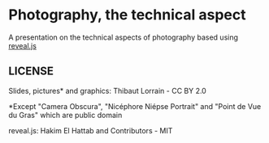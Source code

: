 # Photography, the technical aspect

A presentation on the technical aspects of photography based using [reveal.js](https://github.com/hakimel/reveal.js)

## LICENSE

Slides, pictures* and graphics: Thibaut Lorrain - CC BY 2.0

*Except "Camera Obscura", "Nicéphore Niépse Portrait" and "Point de Vue du Gras" which are public domain

reveal.js: Hakim El Hattab and Contributors - MIT
